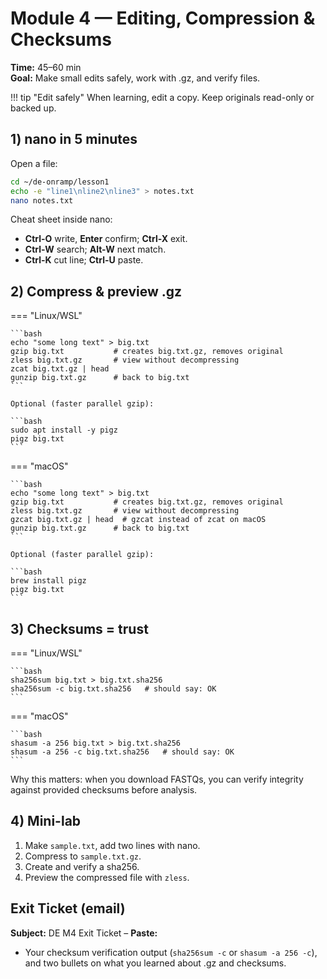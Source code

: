 # Module 4 — Editing, Compression & Checksums

**Time:** 45–60 min  
**Goal:** Make small edits safely, work with .gz, and verify files.

!!! tip "Edit safely"
    When learning, edit a copy. Keep originals read-only or backed up.

## 1) nano in 5 minutes

Open a file:

```bash
cd ~/de-onramp/lesson1
echo -e "line1\nline2\nline3" > notes.txt
nano notes.txt
```

Cheat sheet inside nano:

- **Ctrl-O** write, **Enter** confirm; **Ctrl-X** exit.
- **Ctrl-W** search; **Alt-W** next match.
- **Ctrl-K** cut line; **Ctrl-U** paste.

## 2) Compress & preview .gz

=== "Linux/WSL"

    ```bash
    echo "some long text" > big.txt
    gzip big.txt           # creates big.txt.gz, removes original
    zless big.txt.gz       # view without decompressing
    zcat big.txt.gz | head
    gunzip big.txt.gz      # back to big.txt
    ```

    Optional (faster parallel gzip):

    ```bash
    sudo apt install -y pigz
    pigz big.txt
    ```

=== "macOS"

    ```bash
    echo "some long text" > big.txt
    gzip big.txt           # creates big.txt.gz, removes original
    zless big.txt.gz       # view without decompressing
    gzcat big.txt.gz | head  # gzcat instead of zcat on macOS
    gunzip big.txt.gz      # back to big.txt
    ```

    Optional (faster parallel gzip):

    ```bash
    brew install pigz
    pigz big.txt
    ```

## 3) Checksums = trust

=== "Linux/WSL"

    ```bash
    sha256sum big.txt > big.txt.sha256
    sha256sum -c big.txt.sha256   # should say: OK
    ```

=== "macOS"

    ```bash
    shasum -a 256 big.txt > big.txt.sha256
    shasum -a 256 -c big.txt.sha256   # should say: OK
    ```

Why this matters: when you download FASTQs, you can verify integrity against provided checksums before analysis.

## 4) Mini-lab

1. Make `sample.txt`, add two lines with nano.
2. Compress to `sample.txt.gz`.
3. Create and verify a sha256.
4. Preview the compressed file with `zless`.

## Exit Ticket (email)

**Subject:** DE M4 Exit Ticket – <Your Name>
**Paste:**

- Your checksum verification output (`sha256sum -c` or `shasum -a 256 -c`), and two bullets on what you learned about .gz and checksums.